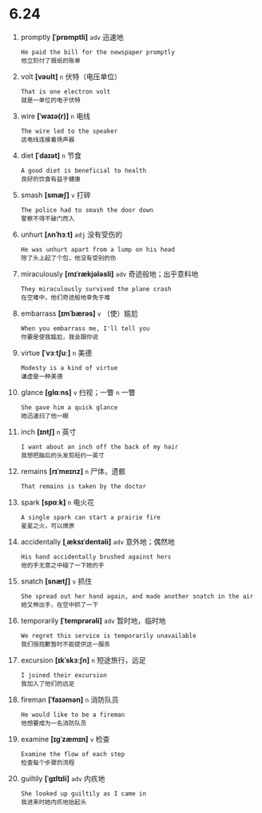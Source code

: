 # 6.24

1. promptly **[ˈprɒmptli]** `adv` 迅速地

   ```
   He paid the bill for the newspaper promptly
   他立刻付了报纸的账单
   ```

2. volt **[vəʊlt]** `n` 伏特（电压单位）

   ```
   That is one electron volt
   就是一单位的电子伏特
   ```

3. wire **[ˈwaɪə(r)]** `n` 电线

   ```
   The wire led to the speaker
   这电线连接着扬声器
   ```

4. diet **[ˈdaɪət]** `n` 节食

   ```
   A good diet is beneficial to health
   良好的饮食有益于健康
   ```

5. smash **[smæʃ]** `v` 打碎

   ```
   The police had to smash the door down
   警察不得不破门而入
   ```

6. unhurt **[ʌnˈhɜːt]** `adj` 没有受伤的

   ```
   He was unhurt apart from a lump on his head
   除了头上起了个包，他没有受别的伤
   ```

7. miraculously **[mɪˈrækjələsli]** `adv` 奇迹般地；出乎意料地

   ```
   They miraculously survived the plane crash
   在空难中，他们奇迹般地幸免于难
   ```

8. embarrass **[ɪmˈbærəs]** `v` （使）尴尬

   ```
   When you embarrass me, I'll tell you
   你要是使我尴尬，我会跟你说
   ```

9. virtue **[ˈvɜːtʃuː]** `n` 美德

   ```
   Modesty is a kind of virtue
   谦虚是一种美德
   ```

10. glance **[ɡlɑːns]** `v` 扫视；一瞥 `n` 一瞥

    ```
    She gave him a quick glance
    她迅速扫了他一眼
    ```

11. inch **[ɪntʃ]** `n` 英寸

    ```
    I want about an inch off the back of my hair
    我想把脑后的头发剪短约一英寸
    ```

12. remains **[rɪˈmeɪnz]** `n` 尸体，遗骸

    ```
    That remains is taken by the doctor

    ```

13. spark **[spɑːk]** `n` 电火花

    ```
    A single spark can start a prairie fire
    星星之火，可以燎原
    ```

14. accidentally **[ˌæksɪˈdentəli]** `adv` 意外地；偶然地

    ```
    His hand accidentally brushed against hers
    他的手无意之中碰了一下她的手
    ```

15. snatch **[snætʃ]** `v` 抓住

    ```
    She spread out her hand again, and made another snatch in the air
    她又伸出手，在空中抓了一下
    ```

16. temporarily **[ˈtemprərəli]** `adv` 暂时地，临时地

    ```
    We regret this service is temporarily unavailable
    我们很抱歉暂时不能提供这一服务
    ```

17. excursion **[ɪkˈskɜːʃn]** `n` 短途旅行，远足

    ```
    I joined their excursion
    我加入了他们的远足
    ```

18. fireman **[ˈfaɪəmən]** `n` 消防队员

    ```
    He would like to be a fireman
    他想要成为一名消防队员
    ```

19. examine **[ɪɡˈzæmɪn]** `v` 检查

    ```
    Examine the flow of each step
    检查每个步骤的流程
    ```

20. guiltily **[ˈɡɪltɪli]** `adv` 内疚地
    ```
    She looked up guiltily as I came in
    我进来时她内疚地抬起头
    ```
